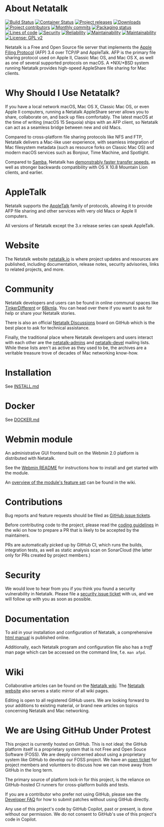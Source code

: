 # About Netatalk

[![Build Status](https://github.com/Netatalk/netatalk/actions/workflows/build.yml/badge.svg)](https://github.com/Netatalk/netatalk/actions/workflows/build.yml)
[![Container Status](https://github.com/Netatalk/netatalk/actions/workflows/containers.yml/badge.svg)](https://github.com/Netatalk/netatalk/actions/workflows/containers.yml)
[![Project releases](https://img.shields.io/github/release/Netatalk/netatalk)](https://github.com/Netatalk/netatalk/releases)
[![Downloads](https://img.shields.io/github/downloads/Netatalk/netatalk/total)](https://github.com/Netatalk/netatalk/releases)
[![Project contributors](https://img.shields.io/github/contributors/Netatalk/netatalk)](https://github.com/Netatalk/netatalk/graphs/contributors)
[![Monthly commits](https://img.shields.io/github/commit-activity/m/Netatalk/netatalk)](https://github.com/Netatalk/netatalk/graphs/commit-activity)
[![Packaging status](https://repology.org/badge/tiny-repos/netatalk.svg)](https://repology.org/project/netatalk/versions)
[![Lines of code](https://sonarcloud.io/api/project_badges/measure?project=Netatalk_netatalk&metric=ncloc)](https://sonarcloud.io/project/overview?id=Netatalk_netatalk)
[![Security](https://sonarcloud.io/api/project_badges/measure?project=Netatalk_netatalk&metric=security_rating)](https://sonarcloud.io/project/overview?id=Netatalk_netatalk)
[![Reliability](https://sonarcloud.io/api/project_badges/measure?project=Netatalk_netatalk&metric=reliability_rating)](https://sonarcloud.io/project/overview?id=Netatalk_netatalk)
[![Maintainability](https://sonarcloud.io/api/project_badges/measure?project=Netatalk_netatalk&metric=sqale_rating)](https://sonarcloud.io/project/overview?id=Netatalk_netatalk)
[![Maintainability](https://sonarcloud.io/api/project_badges/measure?project=Netatalk_netatalk&metric=duplicated_lines_density)](https://sonarcloud.io/project/overview?id=Netatalk_netatalk)
[![License: GPL v2](https://img.shields.io/github/license/Netatalk/netatalk)](https://github.com/Netatalk/netatalk/blob/main/COPYING)

Netatalk is a Free and Open Source file server that implements the [Apple Filing Protocol](https://en.wikipedia.org/wiki/Apple_Filing_Protocol) (AFP) 3.4 over TCP/IP and AppleTalk.
AFP is the primary file sharing protocol used on Apple II, Classic Mac OS, and Mac OS X, as well as one of several supported protocols on macOS.
A *NIX/*BSD system running Netatalk provides high-speed AppleShare file sharing for Mac clients.

# Why Should I Use Netatalk?

If you have a local network macOS, Mac OS X, Classic Mac OS, or even Apple II computers,
running a Netatalk AppleShare server allows you to share, collaborate on, and back up files comfortably.
The latest macOS at the time of writing (macOS 15 Sequoia) ships with an AFP client,
so Netatalk can act as a seamless bridge between new and old Macs.

Compared to cross-platform file sharing protocols like NFS and FTP, Netatalk delivers a Mac-like user experience,
with seamless integration of Mac filesystem metadata (such as resource forks on Classic Mac OS) and modern macOS services such as Bonjour, Time Machine, and Spotlight.

Compared to [Samba](https://www.samba.org/), Netatalk has [demonstrably faster transfer speeds](https://github.com/Netatalk/netatalk/wiki/Benchmarks), as well as stronger backwards compatibility with OS X 10.8 Mountain Lion clients, and earlier.

# AppleTalk

Netatalk supports the [AppleTalk](https://en.wikipedia.org/wiki/AppleTalk) family of protocols, allowing it to provide AFP file sharing and other services with very old Macs or Apple II computers.

All versions of Netatalk except the 3.x release series can speak AppleTalk.

# Website

The Netatalk website [netatalk.io](https://netatalk.io) is where project updates and resources are published, including documentation, release notes, security advisories, links to related projects, and more.

# Community

Netatalk developers and users can be found in online communal spaces like [TinkerDifferent](https://tinkerdifferent.com/) or [68kmla](https://68kmla.org/).
You can head over there if you want to ask for help or share your Netatalk stories.

There is also an official [Netatalk Discussions](https://github.com/Netatalk/netatalk/discussions) board on GitHub which is the best place to ask for technical assistance.

Finally, the traditional place where Netatalk developers and users interact with each other are the [netatalk-admins](https://sourceforge.net/p/netatalk/mailman/netatalk-admins/) and [netatalk-devel](https://sourceforge.net/p/netatalk/mailman/netatalk-devel/) mailing lists.
While these lists aren't as active as they used to be, the archives are a veritable treasure trove of decades of Mac networking know-how.

# Installation

See [INSTALL.md](https://github.com/Netatalk/netatalk/blob/main/INSTALL.md)

# Docker

See [DOCKER.md](https://github.com/Netatalk/netatalk/blob/main/DOCKER.md)

# Webmin module

An administrative GUI frontend built on the Webmin 2.0 platform is distributed with Netatalk.

See the [Webmin README](https://github.com/Netatalk/netatalk/blob/main/contrib/webmin_module/README.md) for instructions how to install and get started with the module.

An [overview of the module's feature set](https://github.com/Netatalk/netatalk/wiki/Webmin-Module) can be found in the wiki.

# Contributions

Bug reports and feature requests should be filed as [GitHub issue tickets](https://github.com/Netatalk/netatalk/issues).

Before contributing code to the project, please read the [coding guidelines](https://github.com/Netatalk/netatalk/wiki/Developer-Notes) in the wiki on how to prepare a PR that is likely to be accepted by the maintainers.

PRs are automatically picked up by GitHub CI, which runs the builds, integration tests, as well as static analysis scan on SonarCloud (the latter only for PRs created by project members.)

# Security

We would love to hear from you if you think you found a security vulnerability in Netatalk.
Please file a [security issue ticket](https://github.com/Netatalk/netatalk/security/advisories/new) with us, and we will follow up with you as soon as possible.

# Documentation

To aid in your installation and configuration of Netatalk, a comprehensive [html manual](https://netatalk.io/stable/htmldocs/) is published online.

Additionally, each Netatalk program and configuration file also has a _troff_ man page which can be accessed on the command line, f.e. `man afpd`.

# Wiki

Collaborative articles can be found on the [Netatalk wiki](https://github.com/Netatalk/netatalk/wiki).
The [Netatalk website](https://netatalk.io/docs) also serves a static mirror of all wiki pages.

Editing is open to all registered GitHub users.
We are looking forward to your additions to existing material, or brand new articles on topics concerning Netatalk and Mac networking.

# We are Using GitHub Under Protest

This project is currently hosted on GitHub. This is not ideal; the GitHub platform itself is a proprietary system that is not Free and Open Souce Software (FOSS).
We are deeply concerned about using a proprietary system like GitHub to develop our FOSS project.
We have an [open ticket](https://gitlab.com/netatalk-team/netatalk/-/issues/1) for project members and volunteers to discuss how we can move away from GitHub in the long term.

The primary source of platform lock-in for this project, is the reliance on GitHub-hosted CI runners for cross-platform builds and tests.

If you are a contributor who prefer not using GitHub, please see the [Developer FAQ](https://netatalk.io/docs/Developer-FAQ) for how to submit patches without using GitHub directly.

Any use of this project's code by GitHub Copilot, past or present, is done without our permission.
We do not consent to GitHub's use of this project's code in Copilot.
